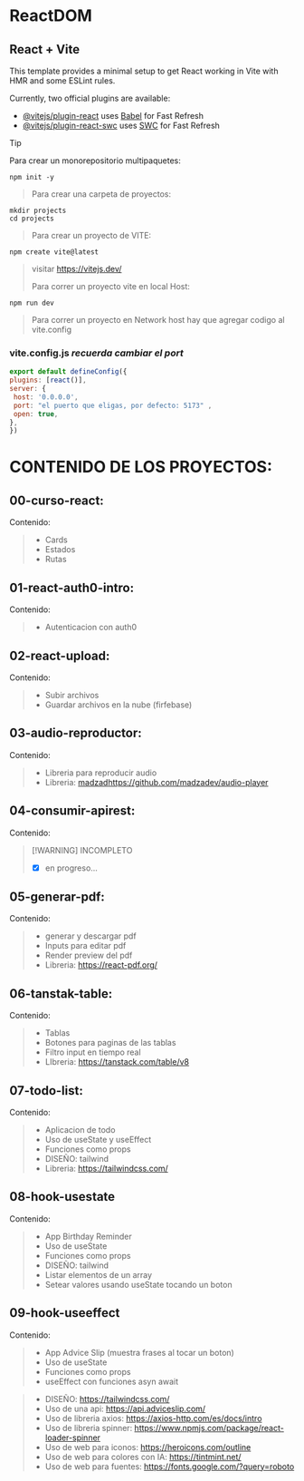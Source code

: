 # ReactDOM

 ## React + Vite

This template provides a minimal setup to get React working in Vite with HMR and some ESLint rules.

Currently, two official plugins are available:

- [@vitejs/plugin-react](https://github.com/vitejs/vite-plugin-react/blob/main/packages/plugin-react/README.md) uses [Babel](https://babeljs.io/) for Fast Refresh
- [@vitejs/plugin-react-swc](https://github.com/vitejs/vite-plugin-react-swc) uses [SWC](https://swc.rs/) for Fast Refresh
  
 > [!TIP] 
  > 
  > Para crear un monorepositorio multipaquetes:
```terminal
npm init -y
```
  >
  >Para crear una carpeta de proyectos: 
  ```terminal
mkdir projects
cd projects
```
  > 
  > Para crear un proyecto de VITE:
```terminal
npm create vite@latest
```
>  visitar  https://vitejs.dev/
  > 
  > Para correr un proyecto vite en local Host:
```terminal
npm run dev
```
  > 
  > Para correr un proyecto en Network host hay que agregar codigo al vite.config
  > 

   ### vite.config.js _recuerda cambiar el port_
   ```javascript
 export default defineConfig({
  plugins: [react()],
  server: {
    host: '0.0.0.0',
    port: "el puerto que eligas, por defecto: 5173" ,
    open: true,
  },
})
```
 

# **CONTENIDO DE LOS PROYECTOS:**


## 00-curso-react:
Contenido: 
> - Cards
> -  Estados
> - Rutas

## 01-react-auth0-intro:
Contenido: 
> - Autenticacion con auth0

## 02-react-upload:
Contenido: 
> - Subir archivos
> - Guardar archivos en la nube (firfebase)

## 03-audio-reproductor:
Contenido: 
> - Libreria para reproducir audio
> - Libreria: [madzad](https://github.com/madzadev/audio-player)https://github.com/madzadev/audio-player

## 04-consumir-apirest:
Contenido: 
>  [!WARNING]
>  INCOMPLETO
> - [x] en progreso...

## 05-generar-pdf:
Contenido: 
> - generar y descargar pdf
> - Inputs para editar pdf
> - Render preview del pdf
> - Libreria: https://react-pdf.org/

## 06-tanstak-table:
Contenido: 
> - Tablas
> - Botones para paginas de las tablas
> - Filtro input en tiempo real
> - LIbreria: https://tanstack.com/table/v8

## 07-todo-list:
Contenido: 
> - Aplicacion de todo
> - Uso de useState y useEffect
> - Funciones como props
> - DISEÑO: tailwind
> - Libreria: https://tailwindcss.com/

## 08-hook-usestate
Contenido: 
> - App Birthday Reminder
> - Uso de useState
> - Funciones como props
> - DISEÑO: tailwind
> - Listar elementos de un array
> - Setear valores usando useState tocando un boton

## 09-hook-useeffect

Contenido:

> - App Advice Slip (muestra frases al tocar un boton)
> - Uso de useState
> - Funciones como props
> - useEffect con funciones asyn await

> - DISEÑO: https://tailwindcss.com/
> - Uso de una api: https://api.adviceslip.com/
> - Uso de libreria axios: https://axios-http.com/es/docs/intro
> - Uso de libreria spinner: https://www.npmjs.com/package/react-loader-spinner
> - Uso de web para iconos: https://heroicons.com/outline
> - Uso de web para colores con IA: https://tintmint.net/
> - Uso de web para fuentes: https://fonts.google.com/?query=roboto



  


